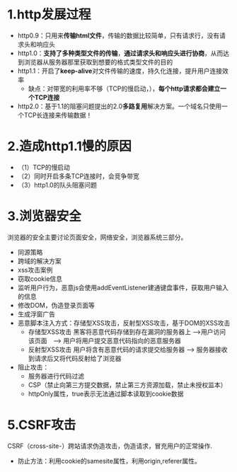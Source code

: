 # 1.http发展过程
  - http0.9：只用来**传输html文件**，传输的数据比较简单，只有请求行，没有请求头和响应头
  - http1.0：**支持了多种类型文件的传输**，**通过请求头和响应头进行协商**，从而达到浏览器从服务器那里获取到想要的格式类型文件的目的
  - http1.1：开启了**keep-alive**对文件传输的速度，持久化连接，提升用户连接效率
    - 缺点：对带宽的利用率不够（TCP的慢启动，），**每个http请求都会建立一个TCP连接**
  - http2.0：基于1.1的阻塞问题提出的2.0**多路复用**解决方案。一个域名只使用一个TCP长连接来传输数据！
# 2.造成http1.1慢的原因
  - （1）TCP的慢启动
  - （2）同时开启多条TCP连接时，会竞争带宽
  - （3）http1.0的队头阻塞问题
# 3.浏览器安全
  浏览器的安全主要讨论页面安全，网络安全，浏览器系统三部分。
  - 同源策略
   - 跨域的解决方案
  - xss攻击案例
   - 窃取cookie信息 
   - 监听用户行为，恶意js会使用addEventListener建通键盘事件，获取用户输入的信息
   - 修改DOM，伪造登录页面等
   - 生成浮窗广告
  - 恶意脚本注入方式：存储型XSS攻击，反射型XSS攻击，基于DOM的XSS攻击
    - 存储型XSS攻击
      黑客将恶意代码存储到存在漏洞的服务器上  -->用户访问该页面　-->  用户将用户提交恶意代码指向的恶意服务器
    - 反射型XSS攻击
    用户将含有恶意代码的请求提交给服务器 -->  服务器接收到请求后又将代码反射给了浏览器
  - 阻止攻击：
    - 服务器进行代码过滤
    - CSP（禁止向第三方提交数据，禁止第三方资源加载，禁止未授权监本）
    - httpOnly属性，true表示无法通过脚本读取到cookie数据
# 5.CSRF攻击
CSRF（cross-site-）跨站请求伪造攻击，伪造请求，冒充用户的正常操作.
 - 防止方法：利用cookie的samesite属性，利用origin,referer属性。
